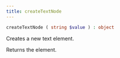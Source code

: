 ```yaml
---
title: createTextNode
---
```


```php
createTextNode ( string $value ) : object
```

Creates a new text element.

Returns the element.